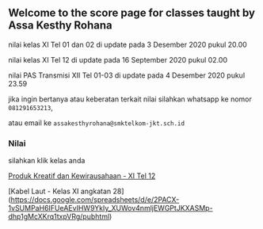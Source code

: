 ## Welcome to the score page for classes taught by Assa Kesthy Rohana

nilai kelas XI Tel 01 dan 02 di update pada 3 Desember 2020 pukul 20.00

nilai kelas XI Tel 12 di update pada 16 September 2020 pukul 02.00

nilai PAS Transmisi XII Tel 01-03 di update pada 4 Desember 2020 pukul 23.59




jika ingin bertanya atau keberatan terkait nilai silahkan whatsapp ke nomor ```081291653213```,

atau email ke ```assakesthyrohana@smktelkom-jkt.sch.id```

### Nilai

silahkan klik kelas anda

[Produk Kreatif dan Kewirausahaan - XI Tel 12](https://docs.google.com/spreadsheets/d/e/2PACX-1vSxbmwxkYHetMGn_ZSKQlBn0PdUsQNUZbOq4MsgUnQieaZqHWyyvfg68PDpQGrsFQ/pubhtml)


[Kabel Laut - Kelas XI angkatan 28] (https://docs.google.com/spreadsheets/d/e/2PACX-1vSUMPaH6IFUeAEvIHW9YkIy_XUWov4nmljEWGPtJKXASMp-dhp1gMcXKrq1txpVRg/pubhtml)
